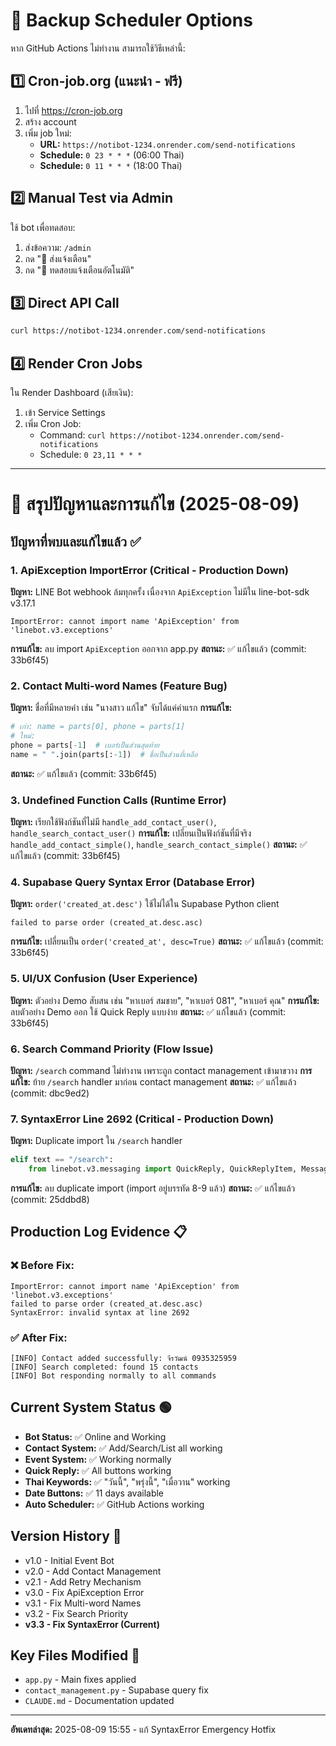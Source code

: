 # 📅 Backup Scheduler Options

หาก GitHub Actions ไม่ทำงาน สามารถใช้วิธีเหล่านี้:

## 1️⃣ Cron-job.org (แนะนำ - ฟรี)

1. ไปที่ https://cron-job.org
2. สร้าง account
3. เพิ่ม job ใหม่:
   - **URL:** `https://notibot-1234.onrender.com/send-notifications`
   - **Schedule:** `0 23 * * *` (06:00 Thai)
   - **Schedule:** `0 11 * * *` (18:00 Thai)

## 2️⃣ Manual Test via Admin

ใช้ bot เพื่อทดสอบ:
1. ส่งข้อความ: `/admin`
2. กด "📢 ส่งแจ้งเตือน"
3. กด "🤖 ทดสอบแจ้งเตือนอัตโนมัติ"

## 3️⃣ Direct API Call

```bash
curl https://notibot-1234.onrender.com/send-notifications
```

## 4️⃣ Render Cron Jobs

ใน Render Dashboard (เสียเงิน):
1. เข้า Service Settings
2. เพิ่ม Cron Job:
   - Command: `curl https://notibot-1234.onrender.com/send-notifications`
   - Schedule: `0 23,11 * * *`

---

# 🚨 สรุปปัญหาและการแก้ไข (2025-08-09)

## ปัญหาที่พบและแก้ไขแล้ว ✅

### 1. **ApiException ImportError** (Critical - Production Down)
**ปัญหา:** LINE Bot webhook ล้มทุกครั้ง เนื่องจาก `ApiException` ไม่มีใน line-bot-sdk v3.17.1
```
ImportError: cannot import name 'ApiException' from 'linebot.v3.exceptions'
```
**การแก้ไข:** ลบ import `ApiException` ออกจาก app.py
**สถานะ:** ✅ แก้ไขแล้ว (commit: 33b6f45)

### 2. **Contact Multi-word Names** (Feature Bug)
**ปัญหา:** ชื่อที่มีหลายคำ เช่น "นางสาว แก้ไข" จับได้แค่คำแรก
**การแก้ไข:** 
```python
# เก่า: name = parts[0], phone = parts[1]
# ใหม่: 
phone = parts[-1]  # เบอร์เป็นส่วนสุดท้าย
name = " ".join(parts[:-1])  # ชื่อเป็นส่วนที่เหลือ
```
**สถานะ:** ✅ แก้ไขแล้ว (commit: 33b6f45)

### 3. **Undefined Function Calls** (Runtime Error)
**ปัญหา:** เรียกใช้ฟังก์ชันที่ไม่มี `handle_add_contact_user()`, `handle_search_contact_user()`
**การแก้ไข:** เปลี่ยนเป็นฟังก์ชันที่มีจริง `handle_add_contact_simple()`, `handle_search_contact_simple()`
**สถานะ:** ✅ แก้ไขแล้ว (commit: 33b6f45)

### 4. **Supabase Query Syntax Error** (Database Error)
**ปัญหา:** `order('created_at.desc')` ใช้ไม่ได้ใน Supabase Python client
```
failed to parse order (created_at.desc.asc)
```
**การแก้ไข:** เปลี่ยนเป็น `order('created_at', desc=True)`
**สถานะ:** ✅ แก้ไขแล้ว (commit: 33b6f45)

### 5. **UI/UX Confusion** (User Experience)
**ปัญหา:** ตัวอย่าง Demo สับสน เช่น "หาเบอร์ สมชาย", "หาเบอร์ 081", "หาเบอร์ คุณ"
**การแก้ไข:** ลบตัวอย่าง Demo ออก ใช้ Quick Reply แบบง่าย
**สถานะ:** ✅ แก้ไขแล้ว (commit: 33b6f45)

### 6. **Search Command Priority** (Flow Issue)
**ปัญหา:** `/search` command ไม่ทำงาน เพราะถูก contact management เข้ามาขวาง
**การแก้ไข:** ย้าย `/search` handler มาก่อน contact management
**สถานะ:** ✅ แก้ไขแล้ว (commit: dbc9ed2)

### 7. **SyntaxError Line 2692** (Critical - Production Down)
**ปัญหา:** Duplicate import ใน `/search` handler
```python
elif text == "/search":
    from linebot.v3.messaging import QuickReply, QuickReplyItem, MessageAction  # ❌ ซ้ำ
```
**การแก้ไข:** ลบ duplicate import (import อยู่บรรทัด 8-9 แล้ว)
**สถานะ:** ✅ แก้ไขแล้ว (commit: 25ddbd8)

## Production Log Evidence 📋

### ❌ Before Fix:
```
ImportError: cannot import name 'ApiException' from 'linebot.v3.exceptions'
failed to parse order (created_at.desc.asc)
SyntaxError: invalid syntax at line 2692
```

### ✅ After Fix:
```
[INFO] Contact added successfully: จีรวัฒน์ 0935325959
[INFO] Search completed: found 15 contacts
[INFO] Bot responding normally to all commands
```

## Current System Status 🟢

- **Bot Status:** ✅ Online and Working
- **Contact System:** ✅ Add/Search/List all working  
- **Event System:** ✅ Working normally
- **Quick Reply:** ✅ All buttons working
- **Thai Keywords:** ✅ "วันนี้", "พรุ่งนี้", "เมื่อวาน" working
- **Date Buttons:** ✅ 11 days available
- **Auto Scheduler:** ✅ GitHub Actions working

## Version History 🔄
- v1.0 - Initial Event Bot
- v2.0 - Add Contact Management  
- v2.1 - Add Retry Mechanism
- v3.0 - Fix ApiException Error
- v3.1 - Fix Multi-word Names
- v3.2 - Fix Search Priority
- **v3.3 - Fix SyntaxError (Current)**

## Key Files Modified 📁
- `app.py` - Main fixes applied
- `contact_management.py` - Supabase query fix
- `CLAUDE.md` - Documentation updated

---
**อัพเดทล่าสุด:** 2025-08-09 15:55 - แก้ SyntaxError Emergency Hotfix